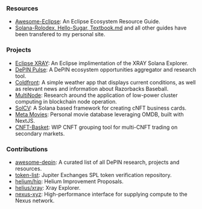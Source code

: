 ### Resources 
- [Awesome-Eclipse](https://github.com/meta-light/awesome-eclipse): An Eclipse Ecosystem Resource Guide.
- [Solana-Rolodex, Hello-Sugar, Textbook.md](https://www.carpinito.id/guides) and all other guides have been transfered to my personal site.

### Projects
- [Eclipse XRAY](https://github.com/meta-light/eclipse-xray): An Eclipse implimentation of the XRAY Solana Explorer.
- [DePIN Pulse](https://depinpulse.app): A DePIN ecosystem opportunities aggregator and research tool.
- [Coldfront](https://github.com/meta-lite/coldfront): A simple weather app that displays current conditions, as well as relevant news and information about Razorbacks Baseball.
- [MultiNode](https://twitter.com/0xMetaLight/status/1630989599488049154?s=20): Research around the application of low-power cluster computing in blockchain node operation.
- [SolCV](https://carpinito.id/card): A Solana based framework for creating cNFT business cards.
- [Meta Movies](https://carpinito.id/movies): Personal movie database leveraging OMDB, built with NextJS.
- [CNFT-Basket](https://carpinito.id/basket): WIP CNFT grouping tool for multi-CNFT trading on secondary markets.

### Contributions
- [awesome-depin](https://github.com/iotexproject/awesome-depin): A curated list of all DePIN research, projects and resources.
- [token-list](https://github.com/jup-ag/token-list): Jupiter Exchanges SPL token verification repository.
- [helium/hip](https://github.com/helium/HIP): Helium Improvement Proposals.
- [helius/xray](https://github.com/helius-labs/xray): Xray Explorer.
- [nexus-xyz](https://github.com/nexus-xyz/network-api): High-performance interface for supplying compute to the Nexus network.
